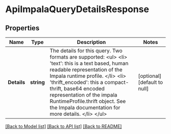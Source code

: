 # ApiImpalaQueryDetailsResponse

## Properties
Name | Type | Description | Notes
------------ | ------------- | ------------- | -------------
**Details** | **string** | The details for this query. Two formats are supported: &lt;ul&gt; &lt;li&gt; &#x27;text&#x27;: this is a text based, human readable representation of the Impala runtime profile. &lt;/li&gt; &lt;li&gt; &#x27;thrift_encoded&#x27;: this a compact-thrift, base64 encoded representation of the impala RuntimeProfile.thrift object. See the Impala documentation for more details. &lt;/li&gt; &lt;/ul&gt; | [optional] [default to null]

[[Back to Model list]](../README.md#documentation-for-models) [[Back to API list]](../README.md#documentation-for-api-endpoints) [[Back to README]](../README.md)


